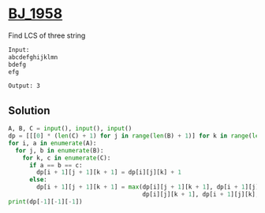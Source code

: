 # [BJ_1958](https://acmicpc.net/problem/1958)

Find LCS of three string

```txt
Input:
abcdefghijklmn
bdefg
efg

Output: 3
```

## Solution

```py
A, B, C = input(), input(), input()
dp = [[[0] * (len(C) + 1) for j in range(len(B) + 1)] for k in range(len(A) + 1)]
for i, a in enumerate(A):
  for j, b in enumerate(B):
    for k, c in enumerate(C):
      if a == b == c:
        dp[i + 1][j + 1][k + 1] = dp[i][j][k] + 1
      else:
        dp[i + 1][j + 1][k + 1] = max(dp[i][j + 1][k + 1], dp[i + 1][j][k + 1], dp[i + 1][j + 1][k], \
                                      dp[i][j][k + 1], dp[i + 1][j][k], dp[i][j + 1][k])
print(dp[-1][-1][-1])
```
